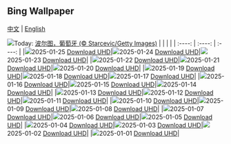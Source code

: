 ## Bing Wallpaper
[中文](README.md) | [English](README_en.md)

![](https://www.bing.com/th?id=OHR.PortoSunset_ZH-CN2388246668_UHD.jpg&w=1000)Today: [波尔图，葡萄牙 (© Starcevic/Getty Images)](https://www.bing.com/th?id=OHR.PortoSunset_ZH-CN2388246668_UHD.jpg)
|      |      |      |
| :----: | :----: | :----: |
|![](https://www.bing.com/th?id=OHR.PortoSunset_ZH-CN2388246668_UHD.jpg&rf=LaDigue_UHD.jpg&pid=hp&w=384&h=216&rs=1&c=4)2025-01-25 [Download UHD](https://www.bing.com/th?id=OHR.PortoSunset_ZH-CN2388246668_UHD.jpg)|![](https://www.bing.com/th?id=OHR.IcelandGeyser_ZH-CN2136665867_UHD.jpg&rf=LaDigue_UHD.jpg&pid=hp&w=384&h=216&rs=1&c=4)2025-01-24 [Download UHD](https://www.bing.com/th?id=OHR.IcelandGeyser_ZH-CN2136665867_UHD.jpg)|![](https://www.bing.com/th?id=OHR.DeerValley_ZH-CN6029262704_UHD.jpg&rf=LaDigue_UHD.jpg&pid=hp&w=384&h=216&rs=1&c=4)2025-01-23 [Download UHD](https://www.bing.com/th?id=OHR.DeerValley_ZH-CN6029262704_UHD.jpg)|
|![](https://www.bing.com/th?id=OHR.PetraMonastery_ZH-CN5091189333_UHD.jpg&rf=LaDigue_UHD.jpg&pid=hp&w=384&h=216&rs=1&c=4)2025-01-22 [Download UHD](https://www.bing.com/th?id=OHR.PetraMonastery_ZH-CN5091189333_UHD.jpg)|![](https://www.bing.com/th?id=OHR.NapoliPizza_ZH-CN4698906448_UHD.jpg&rf=LaDigue_UHD.jpg&pid=hp&w=384&h=216&rs=1&c=4)2025-01-21 [Download UHD](https://www.bing.com/th?id=OHR.NapoliPizza_ZH-CN4698906448_UHD.jpg)|![](https://www.bing.com/th?id=OHR.DutchSquirrel_ZH-CN3896893818_UHD.jpg&rf=LaDigue_UHD.jpg&pid=hp&w=384&h=216&rs=1&c=4)2025-01-20 [Download UHD](https://www.bing.com/th?id=OHR.DutchSquirrel_ZH-CN3896893818_UHD.jpg)|
|![](https://www.bing.com/th?id=OHR.NeptunesGrotto_ZH-CN3092540170_UHD.jpg&rf=LaDigue_UHD.jpg&pid=hp&w=384&h=216&rs=1&c=4)2025-01-19 [Download UHD](https://www.bing.com/th?id=OHR.NeptunesGrotto_ZH-CN3092540170_UHD.jpg)|![](https://www.bing.com/th?id=OHR.WhiteSandsNP_ZH-CN2517618394_UHD.jpg&rf=LaDigue_UHD.jpg&pid=hp&w=384&h=216&rs=1&c=4)2025-01-18 [Download UHD](https://www.bing.com/th?id=OHR.WhiteSandsNP_ZH-CN2517618394_UHD.jpg)|![](https://www.bing.com/th?id=OHR.PelicanPortrait_ZH-CN1928504597_UHD.jpg&rf=LaDigue_UHD.jpg&pid=hp&w=384&h=216&rs=1&c=4)2025-01-17 [Download UHD](https://www.bing.com/th?id=OHR.PelicanPortrait_ZH-CN1928504597_UHD.jpg)|
|![](https://www.bing.com/th?id=OHR.PinnaclesPeaks_ZH-CN1603877182_UHD.jpg&rf=LaDigue_UHD.jpg&pid=hp&w=384&h=216&rs=1&c=4)2025-01-16 [Download UHD](https://www.bing.com/th?id=OHR.PinnaclesPeaks_ZH-CN1603877182_UHD.jpg)|![](https://www.bing.com/th?id=OHR.PointeDiable_ZH-CN0610493136_UHD.jpg&rf=LaDigue_UHD.jpg&pid=hp&w=384&h=216&rs=1&c=4)2025-01-15 [Download UHD](https://www.bing.com/th?id=OHR.PointeDiable_ZH-CN0610493136_UHD.jpg)|![](https://www.bing.com/th?id=OHR.CadizSpain_ZH-CN0032172399_UHD.jpg&rf=LaDigue_UHD.jpg&pid=hp&w=384&h=216&rs=1&c=4)2025-01-14 [Download UHD](https://www.bing.com/th?id=OHR.CadizSpain_ZH-CN0032172399_UHD.jpg)|
|![](https://www.bing.com/th?id=OHR.CoastalWales_ZH-CN9113929287_UHD.jpg&rf=LaDigue_UHD.jpg&pid=hp&w=384&h=216&rs=1&c=4)2025-01-13 [Download UHD](https://www.bing.com/th?id=OHR.CoastalWales_ZH-CN9113929287_UHD.jpg)|![](https://www.bing.com/th?id=OHR.CrescentTail_ZH-CN8283248964_UHD.jpg&rf=LaDigue_UHD.jpg&pid=hp&w=384&h=216&rs=1&c=4)2025-01-12 [Download UHD](https://www.bing.com/th?id=OHR.CrescentTail_ZH-CN8283248964_UHD.jpg)|![](https://www.bing.com/th?id=OHR.MeknesMorocco_ZH-CN7953910585_UHD.jpg&rf=LaDigue_UHD.jpg&pid=hp&w=384&h=216&rs=1&c=4)2025-01-11 [Download UHD](https://www.bing.com/th?id=OHR.MeknesMorocco_ZH-CN7953910585_UHD.jpg)|
|![](https://www.bing.com/th?id=OHR.BubbleLake_ZH-CN7146244555_UHD.jpg&rf=LaDigue_UHD.jpg&pid=hp&w=384&h=216&rs=1&c=4)2025-01-10 [Download UHD](https://www.bing.com/th?id=OHR.BubbleLake_ZH-CN7146244555_UHD.jpg)|![](https://www.bing.com/th?id=OHR.NamibiaDunes_ZH-CN5102483490_UHD.jpg&rf=LaDigue_UHD.jpg&pid=hp&w=384&h=216&rs=1&c=4)2025-01-09 [Download UHD](https://www.bing.com/th?id=OHR.NamibiaDunes_ZH-CN5102483490_UHD.jpg)|![](https://www.bing.com/th?id=OHR.GreatWallStairs_ZH-CN4045949792_UHD.jpg&rf=LaDigue_UHD.jpg&pid=hp&w=384&h=216&rs=1&c=4)2025-01-08 [Download UHD](https://www.bing.com/th?id=OHR.GreatWallStairs_ZH-CN4045949792_UHD.jpg)|
|![](https://www.bing.com/th?id=OHR.BouldersNZ_ZH-CN6750253580_UHD.jpg&rf=LaDigue_UHD.jpg&pid=hp&w=384&h=216&rs=1&c=4)2025-01-07 [Download UHD](https://www.bing.com/th?id=OHR.BouldersNZ_ZH-CN6750253580_UHD.jpg)|![](https://www.bing.com/th?id=OHR.RavennaBasilica_ZH-CN1406474730_UHD.jpg&rf=LaDigue_UHD.jpg&pid=hp&w=384&h=216&rs=1&c=4)2025-01-06 [Download UHD](https://www.bing.com/th?id=OHR.RavennaBasilica_ZH-CN1406474730_UHD.jpg)|![](https://www.bing.com/th?id=OHR.PlumParakeet_ZH-CN0311942558_UHD.jpg&rf=LaDigue_UHD.jpg&pid=hp&w=384&h=216&rs=1&c=4)2025-01-05 [Download UHD](https://www.bing.com/th?id=OHR.PlumParakeet_ZH-CN0311942558_UHD.jpg)|
|![](https://www.bing.com/th?id=OHR.VietnamFalls_ZH-CN9659529108_UHD.jpg&rf=LaDigue_UHD.jpg&pid=hp&w=384&h=216&rs=1&c=4)2025-01-04 [Download UHD](https://www.bing.com/th?id=OHR.VietnamFalls_ZH-CN9659529108_UHD.jpg)|![](https://www.bing.com/th?id=OHR.TolkienOxford_ZH-CN6331694590_UHD.jpg&rf=LaDigue_UHD.jpg&pid=hp&w=384&h=216&rs=1&c=4)2025-01-03 [Download UHD](https://www.bing.com/th?id=OHR.TolkienOxford_ZH-CN6331694590_UHD.jpg)|![](https://www.bing.com/th?id=OHR.ArdezSwitzerland_ZH-CN5605305240_UHD.jpg&rf=LaDigue_UHD.jpg&pid=hp&w=384&h=216&rs=1&c=4)2025-01-02 [Download UHD](https://www.bing.com/th?id=OHR.ArdezSwitzerland_ZH-CN5605305240_UHD.jpg)|
|![](https://www.bing.com/th?id=OHR.PolarBearSwim_ZH-CN1000349057_UHD.jpg&rf=LaDigue_UHD.jpg&pid=hp&w=384&h=216&rs=1&c=4)2025-01-01 [Download UHD](https://www.bing.com/th?id=OHR.PolarBearSwim_ZH-CN1000349057_UHD.jpg)|